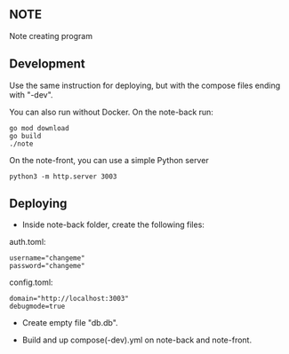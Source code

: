 NOTE
----

Note creating program

## Development
Use the same instruction for deploying, but with the compose
files ending with "-dev".

You can also run without Docker. On the note-back run:
```
go mod download
go build
./note
```

On the note-front, you can use a simple Python server
```
python3 -m http.server 3003
```

## Deploying

- Inside note-back folder, create the following files:

auth.toml:
```
username="changeme"
password="changeme"
```

config.toml:
```
domain="http://localhost:3003"
debugmode=true
```

- Create empty file "db.db".

- Build and up compose(-dev).yml on note-back and note-front.
